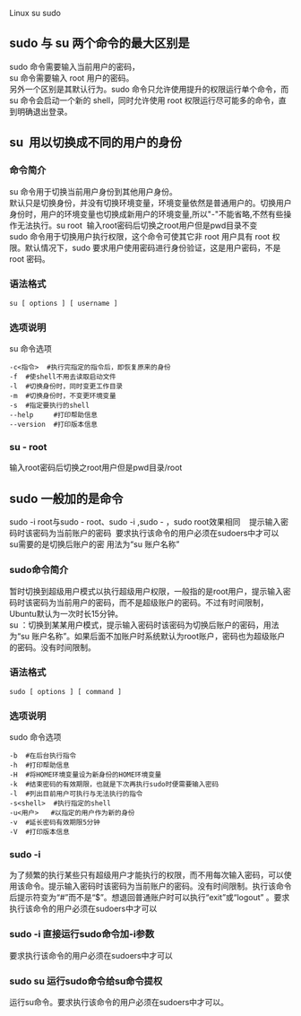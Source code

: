 Linux su sudo
<a name="fSsPV"></a>
## sudo 与 su 两个命令的最大区别是
sudo 命令需要输入当前用户的密码，<br />su 命令需要输入 root 用户的密码。<br />另外一个区别是其默认行为。sudo 命令只允许使用提升的权限运行单个命令，而 su 命令会启动一个新的 shell，同时允许使用 root 权限运行尽可能多的命令，直到明确退出登录。
<a name="oadIJ"></a>
## su  用以切换成不同的用户的身份
<a name="bRvZc"></a>
### 命令简介
su 命令用于切换当前用户身份到其他用户身份。<br />默认只是切换身份，并没有切换环境变量，环境变量依然是普通用户的。切换用户身份时，用户的环境变量也切换成新用户的环境变量,所以"-"不能省略,不然有些操作无法执行。su root  输入root密码后切换之root用户但是pwd目录不变<br />sudo 命令用于切换用户执行权限，这个命令可使其它非 root 用户具有 root 权限。默认情况下，sudo 要求用户使用密码进行身份验证，这是用户密码，不是 root 密码。
<a name="Qo3Oy"></a>
### 语法格式
```
su [ options ] [ username ]
```
<a name="I1P7q"></a>
### 选项说明
su 命令选项
```
-c<指令>  #执行完指定的指令后，即恢复原来的身份
-f  #使shell不用去读取启动文件
-l  #切换身份时，同时变更工作目录
-m  #切换身份时，不变更环境变量
-s  #指定要执行的shell
--help     #打印帮助信息
--version  #打印版本信息
```
<a name="ed06898b"></a>
### su - root  
输入root密码后切换之root用户但是pwd目录/root
<a name="ySt14"></a>
## sudo 一般加的是命令
sudo -i root与sudo - root、sudo -i ,sudo - ，sudo root效果相同    提示输入密码时该密码为当前账户的密码  要求执行该命令的用户必须在sudoers中才可以  su需要的是切换后账户的密 用法为“su 账户名称”
<a name="tBi08"></a>
### sudo命令简介
暂时切换到超级用户模式以执行超级用户权限，一般指的是root用户，提示输入密码时该密码为当前用户的密码，而不是超级账户的密码。不过有时间限制，Ubuntu默认为一次时长15分钟。<br />su ：切换到某某用户模式，提示输入密码时该密码为切换后账户的密码，用法为“su 账户名称”。如果后面不加账户时系统默认为root账户，密码也为超级账户的密码。没有时间限制。
<a name="tVQLp"></a>
### 语法格式
```
sudo [ options ] [ command ]
```
<a name="HdyXJ"></a>
### 选项说明<br />
sudo 命令选项
```
-b  #在后台执行指令
-h  #打印帮助信息
-H  #将HOME环境变量设为新身份的HOME环境变量
-k  #结束密码的有效期限，也就是下次再执行sudo时便需要输入密码
-l  #列出目前用户可执行与无法执行的指令
-s<shell>  #执行指定的shell
-u<用户>   #以指定的用户作为新的身份
-v  #延长密码有效期限5分钟
-V  #打印版本信息
```
<a name="3b299465"></a>
### sudo -i
为了频繁的执行某些只有超级用户才能执行的权限，而不用每次输入密码，可以使用该命令。提示输入密码时该密码为当前账户的密码。没有时间限制。执行该命令后提示符变为“#”而不是“$”。想退回普通账户时可以执行“exit”或“logout” 。要求执行该命令的用户必须在sudoers中才可以
<a name="Q55HE"></a>
### sudo -i 直接运行sudo命令加-i参数        
要求执行该命令的用户必须在sudoers中才可以
<a name="Dbdzs"></a>
### sudo su 运行sudo命令给su命令提权
运行su命令。要求执行该命令的用户必须在sudoers中才可以。
